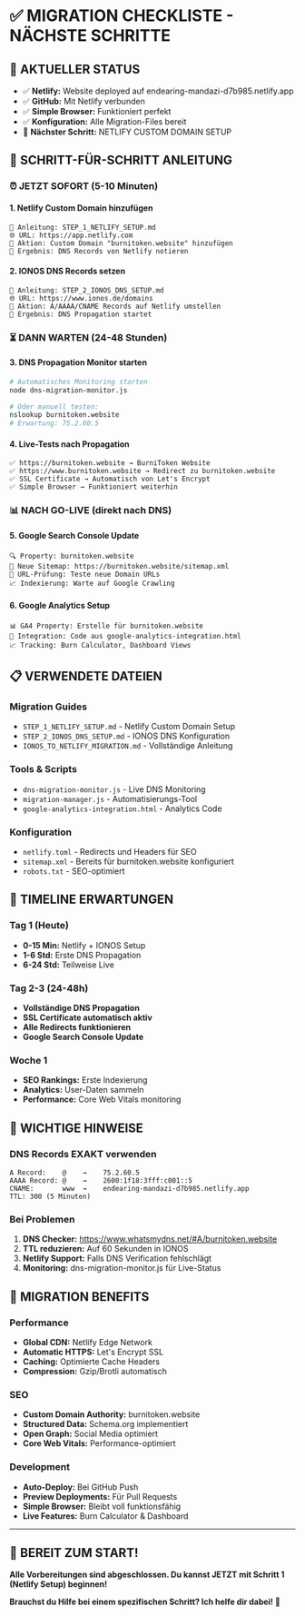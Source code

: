 # ✅ MIGRATION CHECKLISTE - NÄCHSTE SCHRITTE

## 🎯 AKTUELLER STATUS
- ✅ **Netlify:** Website deployed auf endearing-mandazi-d7b985.netlify.app
- ✅ **GitHub:** Mit Netlify verbunden
- ✅ **Simple Browser:** Funktioniert perfekt
- ✅ **Konfiguration:** Alle Migration-Files bereit
- 🔄 **Nächster Schritt:** NETLIFY CUSTOM DOMAIN SETUP

## 🚀 SCHRITT-FÜR-SCHRITT ANLEITUNG

### ⏰ JETZT SOFORT (5-10 Minuten)

#### 1. Netlify Custom Domain hinzufügen
```
📖 Anleitung: STEP_1_NETLIFY_SETUP.md
🌐 URL: https://app.netlify.com
🎯 Aktion: Custom Domain "burnitoken.website" hinzufügen
📝 Ergebnis: DNS Records von Netlify notieren
```

#### 2. IONOS DNS Records setzen
```
📖 Anleitung: STEP_2_IONOS_DNS_SETUP.md
🌐 URL: https://www.ionos.de/domains
🎯 Aktion: A/AAAA/CNAME Records auf Netlify umstellen
📝 Ergebnis: DNS Propagation startet
```

### ⏳ DANN WARTEN (24-48 Stunden)

#### 3. DNS Propagation Monitor starten
```bash
# Automatisches Monitoring starten
node dns-migration-monitor.js

# Oder manuell testen:
nslookup burnitoken.website
# Erwartung: 75.2.60.5
```

#### 4. Live-Tests nach Propagation
```
✅ https://burnitoken.website → BurniToken Website
✅ https://www.burnitoken.website → Redirect zu burnitoken.website
✅ SSL Certificate → Automatisch von Let's Encrypt
✅ Simple Browser → Funktioniert weiterhin
```

### 📊 NACH GO-LIVE (direkt nach DNS)

#### 5. Google Search Console Update
```
🔍 Property: burnitoken.website
📄 Neue Sitemap: https://burnitoken.website/sitemap.xml
🧪 URL-Prüfung: Teste neue Domain URLs
📈 Indexierung: Warte auf Google Crawling
```

#### 6. Google Analytics Setup
```
📊 GA4 Property: Erstelle für burnitoken.website
🔧 Integration: Code aus google-analytics-integration.html
📈 Tracking: Burn Calculator, Dashboard Views
```

## 📋 VERWENDETE DATEIEN

### Migration Guides
- `STEP_1_NETLIFY_SETUP.md` - Netlify Custom Domain Setup
- `STEP_2_IONOS_DNS_SETUP.md` - IONOS DNS Konfiguration
- `IONOS_TO_NETLIFY_MIGRATION.md` - Vollständige Anleitung

### Tools & Scripts
- `dns-migration-monitor.js` - Live DNS Monitoring
- `migration-manager.js` - Automatisierungs-Tool
- `google-analytics-integration.html` - Analytics Code

### Konfiguration
- `netlify.toml` - Redirects und Headers für SEO
- `sitemap.xml` - Bereits für burnitoken.website konfiguriert
- `robots.txt` - SEO-optimiert

## 🎯 TIMELINE ERWARTUNGEN

### Tag 1 (Heute)
- **0-15 Min:** Netlify + IONOS Setup
- **1-6 Std:** Erste DNS Propagation
- **6-24 Std:** Teilweise Live

### Tag 2-3 (24-48h)
- **Vollständige DNS Propagation**
- **SSL Certificate automatisch aktiv**
- **Alle Redirects funktionieren**
- **Google Search Console Update**

### Woche 1
- **SEO Rankings:** Erste Indexierung
- **Analytics:** User-Daten sammeln
- **Performance:** Core Web Vitals monitoring

## 🚨 WICHTIGE HINWEISE

### DNS Records EXAKT verwenden
```
A Record:    @    →    75.2.60.5
AAAA Record: @    →    2600:1f18:3fff:c001::5
CNAME:       www  →    endearing-mandazi-d7b985.netlify.app
TTL: 300 (5 Minuten)
```

### Bei Problemen
1. **DNS Checker:** https://www.whatsmydns.net/#A/burnitoken.website
2. **TTL reduzieren:** Auf 60 Sekunden in IONOS
3. **Netlify Support:** Falls DNS Verification fehlschlägt
4. **Monitoring:** dns-migration-monitor.js für Live-Status

## 🎉 MIGRATION BENEFITS

### Performance
- **Global CDN:** Netlify Edge Network
- **Automatic HTTPS:** Let's Encrypt SSL
- **Caching:** Optimierte Cache Headers
- **Compression:** Gzip/Brotli automatisch

### SEO
- **Custom Domain Authority:** burnitoken.website
- **Structured Data:** Schema.org implementiert
- **Open Graph:** Social Media optimiert
- **Core Web Vitals:** Performance-optimiert

### Development
- **Auto-Deploy:** Bei GitHub Push
- **Preview Deployments:** Für Pull Requests
- **Simple Browser:** Bleibt voll funktionsfähig
- **Live Features:** Burn Calculator & Dashboard

---

## 🚀 BEREIT ZUM START!

**Alle Vorbereitungen sind abgeschlossen. Du kannst JETZT mit Schritt 1 (Netlify Setup) beginnen!**

**Brauchst du Hilfe bei einem spezifischen Schritt? Ich helfe dir dabei! 💪**
